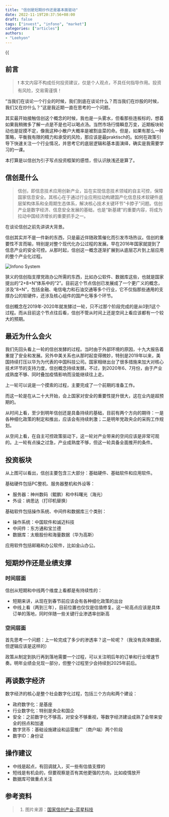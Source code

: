 ```yaml
---
title: "信创是短期炒作还是基本面驱动"
date: 2022-11-19T20:37:56+08:00
draft: false
tags: ["invest", "infono", "market"]
categories: ["articles"]
authors:
- "Leehyon"
---
```


{{<audio src="audio/life_live.mp3" caption="♪ 超人 - 五月天" >}}

## 前言
>❗️ 本文内容不构成任何投资建议，仅是个人观点，不具任何指导作用。投资有风险，交易需谨慎！

“当我们在谈论一个行业的时候，我们到底在谈论什么？而当我们在炒股的时候，我们又在炒什么？”这是我近期一直在思考的一个问题。

其实最开始接触信创这个概念的时候，我也是一头雾水，但看那些连板标的，想着如果我稍微多了解一点是不是也可以喝点汤。当然市场行情瞬息万变，近期板块轮动也是捉摸不定，像我这种小散户大概率是被割韭菜的命。但是，如果有那么一种策略，平衡我有限的精力和承受的风险，那应该是最praktisch的。如何在政策引导下快速关注一个行业情况，并思考它的底层逻辑和基本面演绎，确实是我需要学习的一课。

本打算是以信创为引子写点投资框架的感悟，但认识肤浅还是算了。

## 信创是什么
>信创，即信息技术应用创新产业，旨在实现信息技术领域的自主可控，保障国家信息安全。其核心在于通过行业应用拉动构建国产化信息技术软硬件底层架构体系和全周期生态体系，解决核心技术关键环节“卡脖子”问题。信创产业是数字经济、信息安全发展的基础，也是“新基建”的重要内容，将成为拉动中国经济增长的重要抓手之一。

在谈论信创之前先讲讲大背景。

信创其实并不是一件新的东西，只是最近伴随政策催化而引发市场热议。信创的重要性不言而喻，特别是对整个现代化办公过程的发展。早在2016年国家就提到了信息产业的安全可控。从那时起，信创这一概念逐渐扩展到从底层芯片到上层应用的整个产业化过程。

![Infono System](https://kohsruhe-image.oss-cn-shanghai.aliyuncs.com/images/infono_system.png)

狭义的信创指支撑党政办公所需的东西，比如办公软件、数据库这些，也就是国家提出的“2+8+N”体系中的“2”。目前这个节点信创已发展成了一个更广义的概念，涉及“8+N”，包括金融、电信电力和石油交通等多个行业，它不仅指那些通用的支撑办公的软硬件，还涉及核心组件的国产化等多个环节。

信创概念在2019年-2020年就发酵过一轮，只不过那个阶段完成的是从0到1这个过程。而从目前这个节点往后看，信创不管从时间上还是空间上看应该都有一个较大的预期。

## 最近为什么会火
我们先回头看上一轮的信创发酵的过程。当时由于外部环境的原因，十九大报告着重提了安全和发展。另外中美关系也从那时起变得微妙，特别是2019年以来，美国持续打压以华为为代表的中国科技公司。国家相继出台了很多措施来加大对核心技术环节的支持力度，信创概念持续发酵。不过，到2020年6、7月份，由于产业成熟度不够、同时叠加疫情影响而没能继续往上走。

上一轮可以说是一个摸索的过程，主要完成了一个前期的准备工作。

而这一轮是在从二十大开始，会上国家对安全的重要性提升很大，这在业内是超预期的。

从时间上看，至少到明年信创还是具备持续的基础，目前有两个方向的期待：一是各种细化政策的制定和推出，应该会有持续刺激；二是明年党政央企的采购工作规划。

从空间上看，在自主可控政策驱动下，这一轮对产业带来的空间应该是非常可观的。上一轮有点操之过急，产业成熟度不够，但这一轮具备全面推开的条件。

## 投资板块
从上图可以看出，信创主要包含三大部分：基础硬件、基础软件和应用软件。

基础硬件包括PC整机、服务器整机和外设等：
- 服务器：神州数码（鲲鹏）和中科曙光（海光）
- 外设：纳思达（打印机替换）

基础软件包括操作系统、中间件和数据库三个类别：
- 操作系统：中国软件和诚迈科技
- 中间件：东方通和宝兰德
- 数据库：太极股份和海量数据（华为高斯）

应用软件包括邮箱和办公软件，比如金山办公。

## 短期炒作还是业绩支撑
### 时间层面
信创从短期和中线两个维度上看都是有持续性的：
- 短期来讲，从现在到春节前应该会有各种细化政策的出台
- 中线上看（两到三年），目前位置也仅仅是估值修复。这一轮高点应该是具体订单的落地，同时伴随一些关键行业渗透率创新高

### 空间层面
首先思考一个问题：上一轮完成了多少的渗透率？这一轮呢？（我没有具体数据，但逻辑应该是这样的）

政策从制定到执行再到落地需要一个过程，可以关注明后年的订单和行业增速节奏。明年业绩会兑现一部分，但整个过程至少会持续到2025年前后。

## 再谈数字经济
数字经济的核心是整个社会数字化过程，包括三个方向和两个建设：
- 政府数字化：是基座
- 行业数字化：特别是央企和国企
- 安全：之前数字化不够高，对安全不够重视，等数字经济建设成熟了会带来安全的拐点和加速
- 数字货币：基础设施建设和运营推广（商户端）两个阶段
- 数字ID：身份证

## 操作建议
- 中线是起点，有回调就入，买一些有估值支撑的
- 短线是有机会的，但要观察是否有其他更强的方向，比如疫情放开
- 数据库可做重点关注

## 参考资料
> 1. 图片来源：[国家信创产业-蓝星科技](https://www.whbluestar.com/xc.html)

